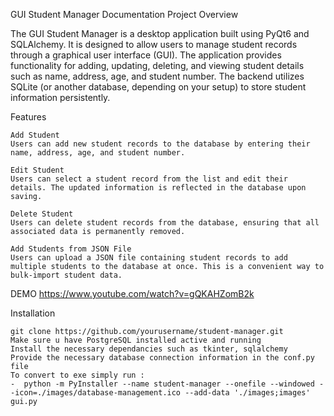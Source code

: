GUI Student Manager Documentation
Project Overview

The GUI Student Manager is a desktop application built using PyQt6 and SQLAlchemy. It is designed to allow users to manage student records through a graphical user interface (GUI). The application provides functionality for adding, updating, deleting, and viewing student details such as name, address, age, and student number. The backend utilizes SQLite (or another database, depending on your setup) to store student information persistently.

Features

    Add Student
    Users can add new student records to the database by entering their name, address, age, and student number.

    Edit Student
    Users can select a student record from the list and edit their details. The updated information is reflected in the database upon saving.

    Delete Student
    Users can delete student records from the database, ensuring that all associated data is permanently removed.

    Add Students from JSON File
    Users can upload a JSON file containing student records to add multiple students to the database at once. This is a convenient way to bulk-import student data.

DEMO
https://www.youtube.com/watch?v=gQKAHZomB2k

Installation

    git clone https://github.com/yourusername/student-manager.git
    Make sure u have PostgreSQL installed active and running
    Install the necessary dependancies such as tkinter, sqlalchemy
    Provide the necessary database connection information in the conf.py file
    To convert to exe simply run :
    -  python -m PyInstaller --name student-manager --onefile --windowed --icon=./images/database-management.ico --add-data './images;images' gui.py
      
